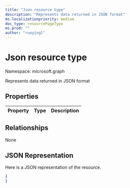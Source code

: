 ```yaml
---
title: "Json resource type"
description: "Represents data returned in JSON format"
ms.localizationpriority: medium
doc_type: resourcePageType
ms.prod: ""
author: "ruoyingl"
---
```


# Json resource type

Namespace: microsoft.graph

Represents data returned in JSON format
## Properties
|Property|Type|Description|
|:---|:---|:---|

## Relationships
None
## JSON Representation
Here is a JSON representation of the resource.
<!--{
  "blockType": "resource",
  "@odata.type": "microsoft.graph.Json"
}-->
``` json
{
}
```





